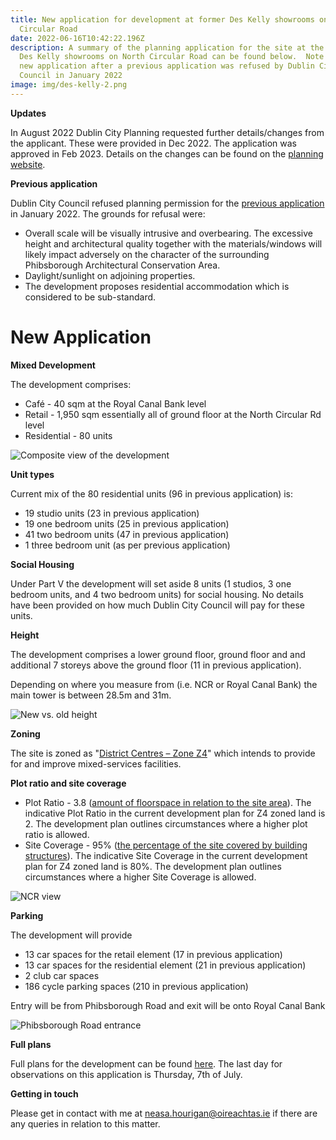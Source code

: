 ```yaml
---
title: New application for development at former Des Kelly showrooms on North
  Circular Road
date: 2022-06-16T10:42:22.196Z
description: A summary of the planning application for the site at the former
  Des Kelly showrooms on North Circular Road can be found below.  Note this is a
  new application after a previous application was refused by Dublin City
  Council in January 2022
image: img/des-kelly-2.png
---
```

**Updates**

In August 2022 Dublin City Planning requested further details/changes from the applicant. These were provided in Dec 2022. The application was approved in Feb 2023.  Details on the changes can be found on the [planning website](https://planning.agileapplications.ie/dublincity/application-details/150413).  

**Previous application** 

Dublin City Council refused planning permission for the [previous application](/post/development-at-former-des-kelly-showrooms/) in January 2022. The grounds for refusal were:

* Overall scale will be visually intrusive and overbearing. The excessive height and architectural quality together with the materials/windows will likely impact adversely on the character of the surrounding Phibsborough Architectural Conservation Area.
* Daylight/sunlight on adjoining properties.
* The development proposes residential accommodation which is considered to be sub-standard.

# New Application

**Mixed Development**

The development comprises: 

* Café - 40 sqm at the Royal Canal Bank level 
* Retail - 1,950 sqm essentially all of ground floor at the North Circular Rd level
* Residential - 80 units

![Composite view of the development](/img/des-kelly-composite-2.png "Composite view of the development")

**Unit types**

Current mix of the 80 residential units (96 in previous application) is:

* 19 studio units (23 in previous application) 
* 19 one bedroom units (25 in previous application)
* 41 two bedroom units (47 in previous application)
* 1 three bedroom unit (as per previous application)

**Social Housing**

Under Part V the development will set aside 8 units (1 studios, 3 one bedroom units, and 4 two bedroom units) for social housing. No details have been provided on how much Dublin City Council will pay for these units.

**Height**

The development comprises a lower ground floor, ground floor and and additional 7 storeys above the ground floor (11 in previous application).

Depending on where you measure from (i.e. NCR or Royal Canal Bank) the main tower is between 28.5m and 31m.

![New vs. old height](/img/des-kelly-2-height.png "New vs. old height")

**Zoning**

The site is zoned as "[District Centres – Zone Z4](https://www.dublincity.ie/dublin-city-development-plan-2016-2022/14-land-use-zoning/148-primary-land-use-zoning-categories/1484-district-centres-zone-z4)" which intends to provide for and improve mixed-services facilities.

**Plot ratio and site coverage**

* Plot Ratio - 3.8 ([amount of floorspace in relation to the site area](https://www.dublincity.ie/dublin-city-development-plan-2016-2022/16-development-standards/165-plot-ratio)).  The indicative Plot Ratio in the current development plan for Z4 zoned land is 2. The development plan outlines circumstances where a higher plot ratio is allowed. 
* Site Coverage - 95% ([the percentage of the site covered by building structures](https://www.dublincity.ie/dublin-city-development-plan-2016-2022/16-development-standards/166-site-coverage)). The indicative Site Coverage in the current development plan for Z4 zoned land is 80%. The development plan outlines circumstances where a higher Site Coverage is allowed. 

![NCR view](/img/des-kelly-2-view.png "NCR view")

**Parking**

The development will provide

* 13 car spaces for the retail element (17 in previous application)
* 13 car spaces for the residential element (21 in previous application)
* 2 club car spaces
* 186 cycle parking spaces (210 in previous application)

Entry will be from Phibsborough Road and exit will be onto Royal Canal Bank

![Phibsborough Road entrance](/img/des-kelly-2-entrance.png "Phibsborough Road entrance")

**Full plans**

Full plans for the development can be found [here](https://planning.agileapplications.ie/dublincity/application-details/150413). The last day for observations on this application is Thursday, 7th of July.

**Getting in touch**

Please get in contact with me at [neasa.hourigan@oireachtas.ie](mailto:neasa.hourigan@oireachtas.ie?subject=Proposed%20development%20at%20former%20Des%20Kelly%20showrooms%20on%20North%20Circular%20Road&body=Dear%20Neasa%2C%0D%0A%0D%0A) if there are any queries in relation to this matter.
